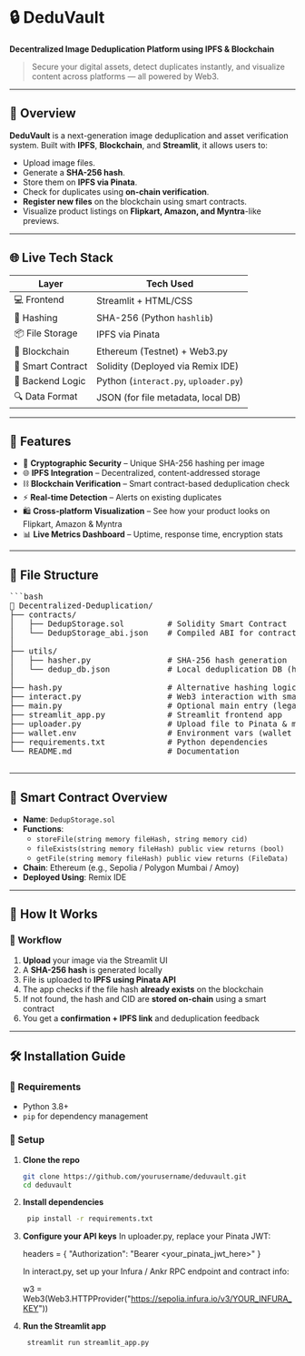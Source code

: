 # 🔒 DeduVault

**Decentralized Image Deduplication Platform using IPFS & Blockchain**

> Secure your digital assets, detect duplicates instantly, and visualize content across platforms — all powered by Web3.

---

## 🚀 Overview

**DeduVault** is a next-generation image deduplication and asset verification system. Built with **IPFS**, **Blockchain**, and **Streamlit**, it allows users to:

- Upload image files.
- Generate a **SHA-256 hash**.
- Store them on **IPFS via Pinata**.
- Check for duplicates using **on-chain verification**.
- **Register new files** on the blockchain using smart contracts.
- Visualize product listings on **Flipkart, Amazon, and Myntra**-like previews.

---

## 🌐 Live Tech Stack

| Layer            | Tech Used                                    |
|------------------|----------------------------------------------|
| 💻 Frontend      | Streamlit + HTML/CSS                         |
| 🧠 Hashing       | SHA-256 (Python `hashlib`)                   |
| 📦 File Storage  | IPFS via Pinata                              |
| 🔗 Blockchain    | Ethereum (Testnet) + Web3.py                 |
| 📃 Smart Contract| Solidity (Deployed via Remix IDE)           |
| 🧠 Backend Logic | Python (`interact.py`, `uploader.py`)        |
| 🔍 Data Format   | JSON (for file metadata, local DB)           |

---

## 📸 Features

- 🔐 **Cryptographic Security** – Unique SHA-256 hashing per image
- 🌐 **IPFS Integration** – Decentralized, content-addressed storage
- ⛓️ **Blockchain Verification** – Smart contract-based deduplication check
- ⚡ **Real-time Detection** – Alerts on existing duplicates
- 🛍️ **Cross-platform Visualization** – See how your product looks on Flipkart, Amazon & Myntra
- 📊 **Live Metrics Dashboard** – Uptime, response time, encryption stats

---

## 📂 File Structure
<pre>```bash
📁 Decentralized-Deduplication/
├── contracts/
│   ├── DedupStorage.sol         # Solidity Smart Contract
│   └── DedupStorage_abi.json    # Compiled ABI for contract interaction
│
├── utils/
│   ├── hasher.py                # SHA-256 hash generation
│   └── dedup_db.json            # Local deduplication DB (hash → CID)
│
├── hash.py                      # Alternative hashing logic (if needed)
├── interact.py                  # Web3 interaction with smart contract
├── main.py                      # Optional main entry (legacy/dev)
├── streamlit_app.py             # Streamlit frontend app
├── uploader.py                  # Upload file to Pinata & manage dedup
├── wallet.env                   # Environment vars (wallet keys, etc.)
├── requirements.txt             # Python dependencies
└── README.md                    # Documentation

</pre>
---

## 🧪 Smart Contract Overview

- **Name**: `DedupStorage.sol`
- **Functions**:
  - `storeFile(string memory fileHash, string memory cid)`
  - `fileExists(string memory fileHash) public view returns (bool)`
  - `getFile(string memory fileHash) public view returns (FileData)`
- **Chain**: Ethereum (e.g., Sepolia / Polygon Mumbai / Amoy)
- **Deployed Using**: Remix IDE

---

## 🧠 How It Works

### 🔁 Workflow

1. **Upload** your image via the Streamlit UI
2. A **SHA-256 hash** is generated locally
3. File is uploaded to **IPFS using Pinata API**
4. The app checks if the file hash **already exists** on the blockchain
5. If not found, the hash and CID are **stored on-chain** using a smart contract
6. You get a **confirmation + IPFS link** and deduplication feedback

---

## 🛠️ Installation Guide

### 🐍 Requirements

- Python 3.8+
- `pip` for dependency management

### 🔧 Setup

1. **Clone the repo**
   ```bash
   git clone https://github.com/yourusername/deduvault.git
   cd deduvault
   
2. **Install dependencies**
   ```bash
    pip install -r requirements.txt

3. **Configure your API keys**
    In uploader.py, replace your Pinata JWT:
   
      headers = {
          "Authorization": "Bearer <your_pinata_jwt_here>"
      }
   
      In interact.py, set up your Infura / Ankr RPC endpoint and contract info:
   
      w3 = Web3(Web3.HTTPProvider("https://sepolia.infura.io/v3/YOUR_INFURA_KEY"))

   
5. **Run the Streamlit app**
   ```bash
    streamlit run streamlit_app.py
